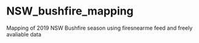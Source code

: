 # NSW_bushfire_mapping
Mapping of 2019 NSW Bushfire season using firesnearme feed and freely avaliable data
